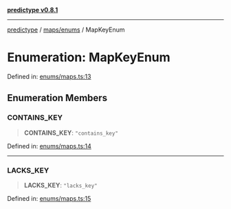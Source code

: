 [**predictype v0.8.1**](../../../README.md)

***

[predictype](../../../modules.md) / [maps/enums](../README.md) / MapKeyEnum

# Enumeration: MapKeyEnum

Defined in: [enums/maps.ts:13](https://github.com/maduhaime/predictype/blob/2310adbaccb6fbc00cdab8e345e79bd5b09e40f5/src/enums/maps.ts#L13)

## Enumeration Members

### CONTAINS\_KEY

> **CONTAINS\_KEY**: `"contains_key"`

Defined in: [enums/maps.ts:14](https://github.com/maduhaime/predictype/blob/2310adbaccb6fbc00cdab8e345e79bd5b09e40f5/src/enums/maps.ts#L14)

***

### LACKS\_KEY

> **LACKS\_KEY**: `"lacks_key"`

Defined in: [enums/maps.ts:15](https://github.com/maduhaime/predictype/blob/2310adbaccb6fbc00cdab8e345e79bd5b09e40f5/src/enums/maps.ts#L15)

